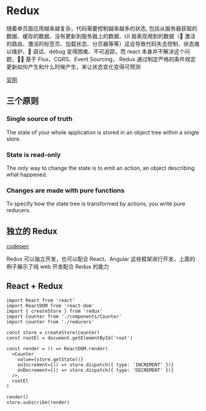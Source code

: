 # Redux

随着单页面应用越来越复杂，代码需要控制越来越多的状态, 包括从服务器获取的数据、缓存的数据、没有更新到服务器上的数据、UI 层表现用到的数据（ 激活的路由、激活的标签页、加载状态、分页器等等）这会导致代码失去控制、状态难以维护、 调试、debug 变得困难、不可追踪，而 react 本身并不解决这个问题， 基于 Flux、CQRS、Event Sourcing， Redux 通过制定严格的条件规定更新如何产生和什么时候产生，来让状态变化变得可预测

[官网](https://redux.js.org/)

## 三个原则

### Single source of truth

The state of your whole application is stored in an object tree within a single store.

### State is read-only

The only way to change the state is to emit an action, an object describing what happened.

### Changes are made with pure functions

To specify how the state tree is transformed by actions, you write pure reducers.

## 独立的 Redux

[codepen](https://codepen.io/chenjsh36/pen/rdVjRm?editors=1010)

Redux 可以独立开发，也可以配合 React、Angular 这些框架进行开发，上面的例子展示了纯 web 开发配合 Redux 的能力

## React + Redux

```JSX
import React from 'react'
import ReactDOM from 'react-dom'
import { createStore } from 'redux'
import Counter from './components/Counter'
import counter from './reducers'

const store = createStore(counter)
const rootEl = document.getElementById('root')

const render = () => ReactDOM.render(
  <Counter
    value={store.getState()}
    onIncrement={() => store.dispatch({ type: 'INCREMENT' })}
    onDecrement={() => store.dispatch({ type: 'DECREMENT' })}
  />,
  rootEl
)

render()
store.subscribe(render)
```
